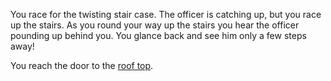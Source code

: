 You race for the twisting stair case. The officer is catching up,
but you race up the stairs. As you round your way up the stairs you
hear the officer pounding up behind you. You glance back and see
him only a few steps away!

You reach the door to the [roof top](english/stairs/roof-top.md).